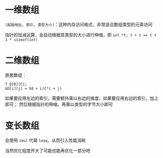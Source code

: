 # 一维数组

`(起始地址, 索引, 类型大小)`：这种内存访问格式，非常适合数组类型的元素访问

指针的加减运算，会自动根据其类型的大小进行伸缩，即 `int *t; t + 1 == t + 1 * sizeof(int)`

# 二维数组

嵌套数组：
```
T D[R][C];
&D[i][j] = Xd + L(C*i + j)
```

如果要应用左边的索引，需要额外乘以右边的维度，如果要应用右边的索引，加上即可； 然后根据指针的伸缩，再乘以类型的字节大小即可

# 变长数组

会使用 `imul` 代替 `leaq`，从而引入性能消耗

当然优化程度开大了可能也能再优化一部分吧